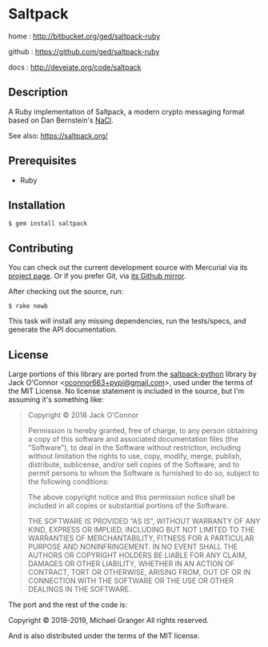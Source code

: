 # Saltpack

home
: http://bitbucket.org/ged/saltpack-ruby

github
: https://github.com/ged/saltpack-ruby

docs
: http://deveiate.org/code/saltpack


## Description

A Ruby implementation of Saltpack, a modern crypto messaging format based on Dan Bernstein's [NaCl][].

See also: <https://saltpack.org/>


## Prerequisites

* Ruby


## Installation

    $ gem install saltpack


## Contributing

You can check out the current development source with Mercurial via its
[project page][saltpack-ruby]. Or if you prefer Git, via 
[its Github mirror][github-mirror].

After checking out the source, run:

    $ rake newb

This task will install any missing dependencies, run the tests/specs,
and generate the API documentation.


## License

Large portions of this library are ported from the [saltpack-python][] library by
Jack O'Connor &lt;oconnor663+pypi@gmail.com&gt;, used under the terms of the MIT
License. No license statement is included in the source, but I'm assuming it's
something like:

> Copyright © 2018 Jack O'Connor
>
> Permission is hereby granted, free of charge, to any person obtaining
> a copy of this software and associated documentation files (the
> “Software”), to deal in the Software without restriction, including
> without limitation the rights to use, copy, modify, merge, publish,
> distribute, sublicense, and/or sell copies of the Software, and to
> permit persons to whom the Software is furnished to do so, subject to
> the following conditions:
>
> The above copyright notice and this permission notice shall be
> included in all copies or substantial portions of the Software.
>
> THE SOFTWARE IS PROVIDED “AS IS”, WITHOUT WARRANTY OF ANY
> KIND, EXPRESS OR IMPLIED, INCLUDING BUT NOT LIMITED TO THE
> WARRANTIES OF MERCHANTABILITY, FITNESS FOR A PARTICULAR PURPOSE AND
> NONINFRINGEMENT. IN NO EVENT SHALL THE AUTHORS OR COPYRIGHT HOLDERS BE
> LIABLE FOR ANY CLAIM, DAMAGES OR OTHER LIABILITY, WHETHER IN AN ACTION
> OF CONTRACT, TORT OR OTHERWISE, ARISING FROM, OUT OF OR IN CONNECTION
> WITH THE SOFTWARE OR THE USE OR OTHER DEALINGS IN THE SOFTWARE.

The port and the rest of the code is:

Copyright © 2018-2019, Michael Granger
All rights reserved.

And is also distributed under the terms of the MIT license.


[NaCl]: https://nacl.cr.yp.to/
[saltpack-ruby]: http://bitbucket.org/ged/saltpack-ruby
[github-mirror]: https://github.com/ged/saltpack-ruby
[saltpack-python]: https://github.com/keybase/saltpack-python
